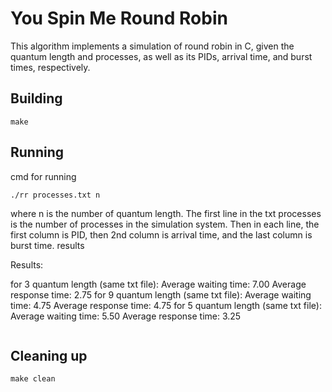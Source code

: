 # You Spin Me Round Robin

This algorithm implements a simulation of round robin in C, given the quantum length and processes,
as well as its PIDs, arrival time, and burst times, respectively.

## Building

```shell
make
```

## Running

cmd for running

```shell
./rr processes.txt n
```

where n is the number of quantum length. The first line in the txt processes is the number of
processes in the simulation system. Then in each line, the first column is PID, then 2nd column is
arrival time, and the last column is burst time.
results

Results:

for 3 quantum length (same txt file):
Average waiting time: 7.00
Average response time: 2.75
for 9 quantum length (same txt file):
Average waiting time: 4.75
Average response time: 4.75
for 5 quantum length (same txt file):
Average waiting time: 5.50
Average response time: 3.25

```shell

```

## Cleaning up

```shell
make clean
```
